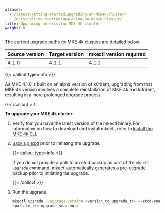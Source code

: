 ```yaml
---
aliases:
  - /latest/getting-started/upgrading-an-mke4k-cluster/
  - /docs/getting-started/upgrading-an-mke4k-cluster/
title: Upgrading an existing MKE 4k cluster
weight: 8
---
```


The current upgrade paths for MKE 4k clusters are detailed below:

| Source version 	| Target version 	| mkectl version required 	|
|---	|---	|---	|
| 4.1.0 	| 4.1.1 	| 4.1.1 	|

{{< callout type=info >}}

As MKE 4.1.0 is built on an alpha version of k0rdent, upgrading from
that MKE 4k version involves a complete reinstallation of MKE 4k and
k0rdent, resulting in a more prolonged upgrade process.

{{< /callout >}}

**To upgrade your MKE 4k cluster:**

1. Verify that you have the latest version of the mkectl binary. For
   information on how to download and install mkectl, refer to [Install the MKE
   4k CLI](../../getting-started/install-MKE-4k-CLI).

2. [Back up etcd](backup-etcd) prior to initiating the upgrade.

   {{< callout type=info >}}

   If you do not provide a path to an etcd backup as part of the
   ``mkectl upgrade`` command, mkectl automatically generates a pre-upgrade
   backup prior to initiating the upgrade.

   {{< /callout >}}

3. Run the upgrade.

   ```bash
   mkectl upgrade --upgrade-version <version_to_upgrade_to> --etcd-snapshot-path
   <path_to_pre-upgrade_snapshot>
   ```
